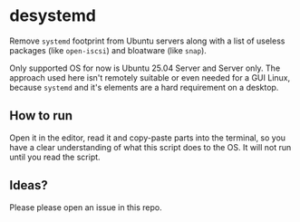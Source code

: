 # desystemd

Remove `systemd` footprint from Ubuntu servers along with a list of useless packages (like `open-iscsi`) and bloatware (like `snap`).

Only supported OS for now is Ubuntu 25.04 Server and Server only. The approach used here isn't remotely suitable or even needed for a GUI Linux, because `systemd` and it's elements are a hard requirement on a desktop.

## How to run

Open it in the editor, read it and copy-paste parts into the terminal, so you have a clear understanding of what this script does to the OS. It will not run until you read the script.

## Ideas?

Please please open an issue in this repo.
